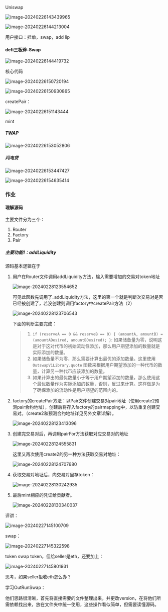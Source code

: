 Uniswap

![image-20240226143439965](C:\Users\Administrator\AppData\Roaming\Typora\typora-user-images\image-20240226143439965.png)

![image-20240226144213004](C:\Users\Administrator\AppData\Roaming\Typora\typora-user-images\image-20240226144213004.png)

用户接口：挂单，swap，add lip



#### defi三板斧-Swap

![image-20240226144419732](C:\Users\Administrator\AppData\Roaming\Typora\typora-user-images\image-20240226144419732.png)



核心代码

![image-20240226150720194](C:\Users\Administrator\AppData\Roaming\Typora\typora-user-images\image-20240226150720194.png)



![image-20240226150930865](C:\Users\Administrator\AppData\Roaming\Typora\typora-user-images\image-20240226150930865.png)

createPair：

![image-20240226151143444](C:\Users\Administrator\AppData\Roaming\Typora\typora-user-images\image-20240226151143444.png)

mint



##### TWAP

![image-20240226153052806](C:\Users\Administrator\AppData\Roaming\Typora\typora-user-images\image-20240226153052806.png)



##### 闪电贷

![image-20240226153447427](C:\Users\Administrator\AppData\Roaming\Typora\typora-user-images\image-20240226153447427.png)



![image-20240226154635414](C:\Users\Administrator\AppData\Roaming\Typora\typora-user-images\image-20240226154635414.png)

### 作业

#### 理解源码

主要文件分为三个：

1. Router
2. Factory
3. Pair

##### 主要功能1：addLiquidity

源码基本逻辑在于 

1. 用户在Router文件调用addLiquidity方法，输入需要增加的交易对token地址

   ![image-20240228123554652](C:\Users\Administrator\AppData\Roaming\Typora\typora-user-images\image-20240228123554652.png)

   可见此函数先调用了_addLiquidity方法，这里的第一个就是判断次交易对是否已经被创建了，若没创建则调用factory中createPair方法（2）

   ![image-20240228123706543](C:\Users\Administrator\AppData\Roaming\Typora\typora-user-images\image-20240228123706543.png)

   下面的判断主要完成：

   >1. `if (reserveA == 0 && reserveB == 0) { (amountA, amountB) = (amountADesired, amountBDesired); }`: 如果储备量为零，说明这是对于这对代币的初始流动性添加，那么用户期望添加的数量就是实际添加的数量。
   >2. 如果储备量不为零，那么需要计算出最优的添加数量。这里使用 `OutswapV1Library.quote` 函数来根据用户期望添加的一种代币的数量，计算另一种代币应该添加的数量。
   >3. 如果计算出的最优数量小于等于用户期望添加的数量，那么使用这个最优数量作为实际添加的数量，否则，反过来计算。这样做是为了确保添加的流动性是用户期望的范围内的。

2. factory的createPair方法：以Pair文件创建交易对pair地址（使用create2预测pair合约地址），创建后将存入factory的pairmapping中，以防重复创建交易对。（create2和预测合约地址详见另外文章详解）。

   ![image-20240228123413096](C:\Users\Administrator\AppData\Roaming\Typora\typora-user-images\image-20240228123413096.png)

3. 创建完交易对后，再调用pairFor方法获取对应交易对的地址

   ![image-20240228124555831](C:\Users\Administrator\AppData\Roaming\Typora\typora-user-images\image-20240228124555831.png)

   这里又再次使用create2的另一种方法获取交易对地址：

   ![image-20240228124707680](C:\Users\Administrator\AppData\Roaming\Typora\typora-user-images\image-20240228124707680.png)

4. 获取交易对地址后，向交易对里存token：

   ![image-20240228130242935](C:\Users\Administrator\AppData\Roaming\Typora\typora-user-images\image-20240228130242935.png)

5. 最后mint相应的凭证给贡献者。

   ![image-20240228130340037](C:\Users\Administrator\AppData\Roaming\Typora\typora-user-images\image-20240228130340037.png)

   







评讲：

![image-20240227145100709](C:\Users\Administrator\AppData\Roaming\Typora\typora-user-images\image-20240227145100709.png)

swap：

![image-20240227145322598](C:\Users\Administrator\AppData\Roaming\Typora\typora-user-images\image-20240227145322598.png)



token swap token，但给seller是eth，还要加上：

![image-20240227145801931](C:\Users\Administrator\AppData\Roaming\Typora\typora-user-images\image-20240227145801931.png)

思考，如果seller拒收eth怎么办？





学习OutRunSwap：

他们思路很清晰，首先将直接需要的文件整理出来，并更改version，在将他们所需依赖找出来，放在文件夹中统一使用，这些操作看似简单，但需要读懂源码。









